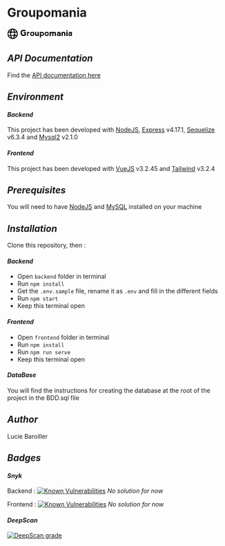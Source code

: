 # Groupomania
![alt-text](./frontend/src/assets/img/logoFooter.png)
## *API Documentation*
Find the [API documentation here](https://lulubaroy.github.io/Groupomania_Documentation/)

## *Environment*
#### *Backend*
This project has been developed with [NodeJS](https://nodejs.org/en/), [Express](https://www.npmjs.com/package/express) v4.17.1, [Sequelize](https://www.npmjs.com/package/sequelize) v6.3.4 and [Mysql2](https://www.npmjs.com/package/mysql2) v2.1.0

#### *Frontend*
This project has been developed with [VueJS](https://www.npmjs.com/package/vue) v3.2.45 and [Tailwind](https://tailwindcss.com/) v3.2.4

## *Prerequisites*
You will need to have [NodeJS](https://nodejs.org/en/) and [MySQL](https://dev.mysql.com/downloads/installer/) installed on your machine

## *Installation*
Clone this repository, then :
#### *Backend*
- Open `backend` folder in terminal
- Run `npm install`
- Get the `.env.sample` file, rename it as `.env` and fill in the different fields
- Run `npm start`
- Keep this terminal open

#### *Frontend*
- Open `frontend` folder in terminal
- Run `npm install`
- Run `npm run serve`
- Keep this terminal open

#### *DataBase*
You will find the instructions for creating the database at the root of the project in the BDD.sql file

## *Author*
Lucie Baroiller

## *Badges*
#### *Snyk*
Backend : <a href="https://snyk.io/test/github/LuluBaroy/GroupomaniaV2?targetFile=backend/package.json"><img src="https://snyk.io/test/github/LuluBaroy/GroupomaniaV2/badge.svg?targetFile=backend/package.json" alt="Known Vulnerabilities" data-canonical-src="https://snyk.io/test/github/LuluBaroy/GroupomaniaV2?targetFile=backend/package.json" style="max-width:100%;"></a>   *No solution for now*

Frontend : <a href="https://snyk.io/test/github/LuluBaroy/GroupomaniaV2?targetFile=frontend/package.json"><img src="https://snyk.io/test/github/LuluBaroy/GroupomaniaV2/badge.svg?targetFile=frontend/package.json" alt="Known Vulnerabilities" data-canonical-src="https://snyk.io/test/github/LuluBaroy/GroupomaniaV2?targetFile=frontend/package.json" style="max-width:100%;"></a>  *No solution for now*

#### *DeepScan*
[![DeepScan grade](https://deepscan.io/api/teams/11149/projects/14066/branches/252209/badge/grade.svg)](https://deepscan.io/dashboard#view=project&tid=11149&pid=14066&bid=252209)